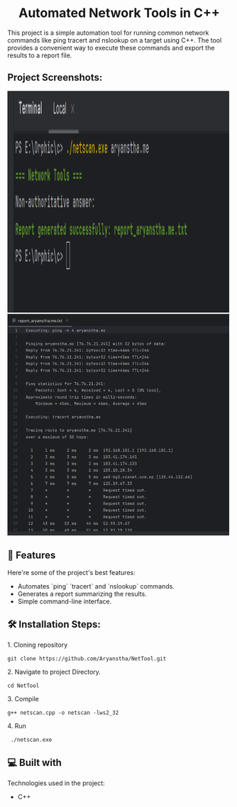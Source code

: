 <h1 align="center" id="title">Automated Network Tools in C++</h1>

<p id="description">This project is a simple automation tool for running common network commands like ping tracert and nslookup on a target using C++. The tool provides a convenient way to execute these commands and export the results to a report file.</p>

<h2>Project Screenshots:</h2>

<img src="https://github.com/Aryanstha/NetTool/blob/main/demo.png?raw=true" alt="project-screenshot" width="500" height="500">
<img src="report.png" alt="report" width="500" height="500">

  
  
<h2>🧐 Features</h2>

Here're some of the project's best features:

*   Automates \`ping\` \`tracert\` and \`nslookup\` commands.
*   Generates a report summarizing the results.
*   Simple command-line interface.

<h2>🛠️ Installation Steps:</h2>

<p>1. Cloning repository</p>

```
git clone https://github.com/Aryanstha/NetTool.git
```

<p>2. Navigate to project Directory.</p>

```
cd NetTool
```

<p>3. Compile</p>

```
g++ netscan.cpp -o netscan -lws2_32
```

<p>4. Run</p>

```
 ./netscan.exe 
```

  
  
<h2>💻 Built with</h2>

Technologies used in the project:

*   C++
